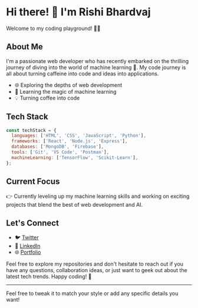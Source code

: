 # Hi there! 👋 I'm Rishi Bhardvaj

Welcome to my coding playground! 👨‍💻

## About Me

I'm a passionate web developer who has recently embarked on the thrilling journey of diving into the world of machine learning 🚀. My code journey is all about turning caffeine into code and ideas into applications.

- 🌐 Exploring the depths of web development
- 🤖 Learning the magic of machine learning
- 💡 Turning coffee into code

## Tech Stack

```javascript
const techStack = {
  languages: ['HTML', 'CSS', 'JavaScript', 'Python'],
  frameworks: ['React', 'Node.js', 'Express'],
  databases: ['MongoDB', 'Firebase'],
  tools: ['Git', 'VS Code', 'Postman'],
  machineLearning: ['TensorFlow', 'Scikit-Learn'],
};
```

## Current Focus

👉 Currently leveling up my machine learning skills and working on exciting projects that blend the best of web development and AI.

## Let's Connect

- 🐦 [Twitter](https://twitter.com/yourtwitterhandle)
- 💼 [LinkedIn](https://www.linkedin.com/in/yourlinkedinprofile)
- 🌐 [Portfolio](https://www.yourportfolio.com)

Feel free to explore my repositories and don't hesitate to reach out if you have any questions, collaboration ideas, or just want to geek out about the latest tech trends. Happy coding! 🚀

---

Feel free to tweak it to match your style or add any specific details you want!
